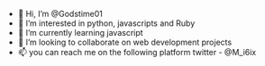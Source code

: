 - 👋 Hi, I’m @Godstime01
- 👀 I’m interested in python, javascripts and Ruby
- 🌱 I’m currently learning javascript
- 💞️ I’m looking to collaborate on web development projects 
- 📫 you can reach me on the following platform
  twitter - @M_i6ix
  

<!---
Godstime01/Godstime01 is a ✨ special ✨ repository because its `README.md` (this file) appears on your GitHub profile.
You can click the Preview link to take a look at your changes.
--->
